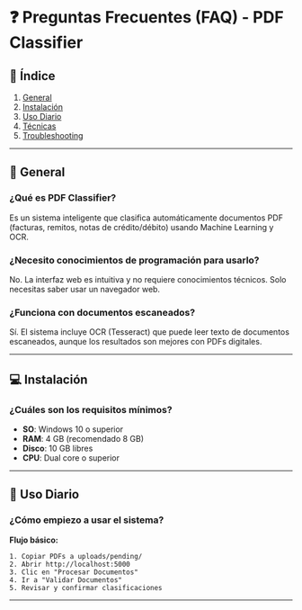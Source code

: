 # ❓ Preguntas Frecuentes (FAQ) - PDF Classifier

## 📑 Índice
1. [General](#general)
2. [Instalación](#instalación)
3. [Uso Diario](#uso-diario)
4. [Técnicas](#técnicas)
5. [Troubleshooting](#troubleshooting)

---

## 🌟 General

### ¿Qué es PDF Classifier?
Es un sistema inteligente que clasifica automáticamente documentos PDF (facturas, remitos, notas de crédito/débito) usando Machine Learning y OCR.

### ¿Necesito conocimientos de programación para usarlo?
No. La interfaz web es intuitiva y no requiere conocimientos técnicos. Solo necesitas saber usar un navegador web.

### ¿Funciona con documentos escaneados?
Sí. El sistema incluye OCR (Tesseract) que puede leer texto de documentos escaneados, aunque los resultados son mejores con PDFs digitales.

---

## 💻 Instalación

### ¿Cuáles son los requisitos mínimos?
- **SO**: Windows 10 o superior
- **RAM**: 4 GB (recomendado 8 GB)
- **Disco**: 10 GB libres
- **CPU**: Dual core o superior

---

## 🎯 Uso Diario

### ¿Cómo empiezo a usar el sistema?

**Flujo básico:**
```
1. Copiar PDFs a uploads/pending/
2. Abrir http://localhost:5000
3. Clic en "Procesar Documentos"
4. Ir a "Validar Documentos"
5. Revisar y confirmar clasificaciones
```

---

